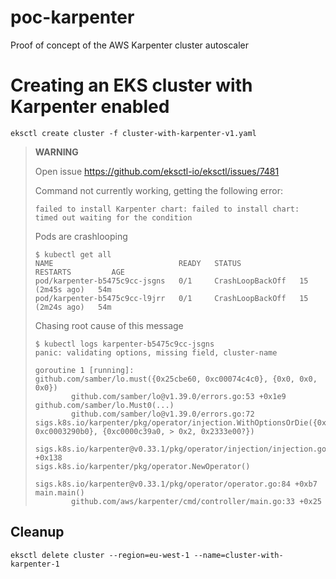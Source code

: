 # poc-karpenter

Proof of concept of the AWS Karpenter cluster autoscaler

# Creating an EKS cluster with Karpenter enabled

```
eksctl create cluster -f cluster-with-karpenter-v1.yaml
```

> **WARNING**
>
>  Open issue
>  https://github.com/eksctl-io/eksctl/issues/7481
>  
> Command not currently working, getting the following error:
> 
>  ```failed to install Karpenter chart: failed to install chart: timed out waiting for the condition```
> 
> Pods are crashlooping
> 
> ```
> $ kubectl get all
> NAME                            READY   STATUS             RESTARTS         AGE
> pod/karpenter-b5475c9cc-jsgns   0/1     CrashLoopBackOff   15 (2m45s ago)   54m
> pod/karpenter-b5475c9cc-l9jrr   0/1     CrashLoopBackOff   15 (2m24s ago)   54m
> ```
>
> Chasing root cause of this message
> 
> ```
> $ kubectl logs karpenter-b5475c9cc-jsgns
> panic: validating options, missing field, cluster-name
> 
> goroutine 1 [running]:
> github.com/samber/lo.must({0x25cbe60, 0xc00074c4c0}, {0x0, 0x0, 0x0})
>         github.com/samber/lo@v1.39.0/errors.go:53 +0x1e9
> github.com/samber/lo.Must0(...)
>         github.com/samber/lo@v1.39.0/errors.go:72
> sigs.k8s.io/karpenter/pkg/operator/injection.WithOptionsOrDie({0x30c0598, 0xc0003290b0}, {0xc0000c39a0, > 0x2, 0x2333e00?})
>         sigs.k8s.io/karpenter@v0.33.1/pkg/operator/injection/injection.go:51 +0x138
> sigs.k8s.io/karpenter/pkg/operator.NewOperator()
>         sigs.k8s.io/karpenter@v0.33.1/pkg/operator/operator.go:84 +0xb7
> main.main()
>         github.com/aws/karpenter/cmd/controller/main.go:33 +0x25
> ```

## Cleanup

```
eksctl delete cluster --region=eu-west-1 --name=cluster-with-karpenter-1
```
